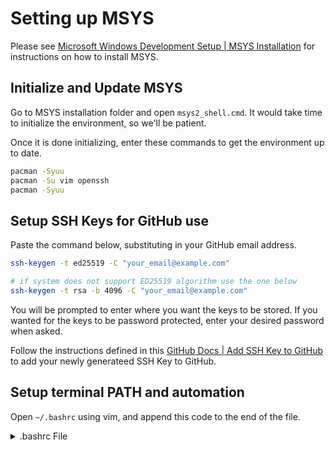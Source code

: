 # Setting up MSYS

Please see [Microsoft Windows Development Setup | MSYS Installation](./Windows%20Development%20Environment.md#msys2-installation) for instructions on how to install MSYS.

## Initialize and Update MSYS

Go to MSYS installation folder and open `msys2_shell.cmd`. It would take time to initialize the environment, so we'll be patient.

Once it is done initializing, enter these commands to get the environment up to date.

```bash
pacman -Syuu
pacman -Su vim openssh
pacman -Syuu
```

## Setup SSH Keys for GitHub use

Paste the command below, substituting in your GitHub email address.

```bash
ssh-keygen -t ed25519 -C "your_email@example.com"

# if system does not support ED25519 algorithm use the one below
ssh-keygen -t rsa -b 4096 -C "your_email@example.com"
```

You will be prompted to enter where you want the keys to be stored. If you wanted for the keys to be password protected, enter your desired password when asked.

Follow the instructions defined in this [GitHub Docs | Add SSH Key to GitHub](https://docs.github.com/en/authentication/connecting-to-github-with-ssh/adding-a-new-ssh-key-to-your-github-account) to add your newly generateed SSH Key to GitHub.

## Setup terminal PATH and automation

Open `~/.bashrc` using vim, and append this code to the end of the file.

<details>
    <summary>.bashrc File</summary>

```bash
# This is the .bashrc file for the msys distro

export PATH=$PATH:/c/sw/git/bin

# setup ssh-agent and prevent multiple instance
env=~/.ssh/agent.env

agent_load_env () { test -f "$env" && . "$env" >| /dev/null ; }

agent_start () {
    (umask 077; ssh-agent >| "$env")
    . "$env" >| /dev/null ; }

agent_load_env

# agent_run_state: 0=agent running w/ key; 1=agent w/o key; 2=agent not running
agent_run_state=$(ssh-add -l >| /dev/null 2>&1; echo $?)

if [ ! "$SSH_AUTH_SOCK" ] || [ $agent_run_state = 2 ]; then
    agent_start
    ssh-add -t 600 ~/.ssh/rsa
elif [ "$SSH_AUTH_SOCK" ] && [ $agent_run_state = 1 ]; then
    ssh-add -t 600 ~/.ssh/rsa
fi

unset env
```
</details>

